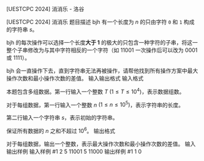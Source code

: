 



[UESTCPC 2024] 消消乐 - 洛谷














[UESTCPC 2024] 消消乐
题目描述
bjh 有一个长度为 $n$ 的只由字符 ```0``` 和 ```1``` 构成的字符串 $s$。

bjh 的每次操作可以选择一个长度**大于 1** 的极大的只包含一种字符的子串，将这一整个子串修改为与其中字符相反的一个字符（如 $11001$ 一次操作后可以改为 $0001$ 或 $1111$）。

bjh 会一直操作下去，直到字符串无法再被操作，请帮他找到所有操作方案中最大操作次数和最小操作次数的差值。
输入输出格式
输入格式

本题包含多组数据。第一行输入一个整数 $T$ $(1\leq T\leq 10^4)$，表示数据组数。

对于每组数据，第一行输入一个整数 $n$ $(1\leq n\leq 10^5)$，表示字符串的长度。

第二行输入一个字符串 $s$，表示初始的字符串。

保证所有数据的 $n$ 之和不超过 $10^6$。
输出格式

对于每组数据，输出一个整数，表示最大操作次数和最小操作次数的差值。
输入输出样例
输入样例 #1
2
5
11001
5
11000
输出样例 #1
1
0






